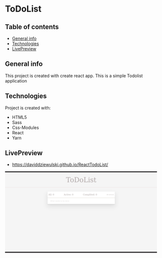 # ToDoList
## Table of contents
* [General info](#general-info)
* [Technologies](#technologies)
* [LivePreview](#livePreview)


## General info
This project is created with create react app.
This is a simple Todolist application

	
## Technologies
Project is created with:
* HTML5
* Sass
* Css-Modules
* React
* Yarn

## LivePreview
* https://daviddziewulski.github.io/ReactTodoList/

![View Page](./viewPage/viewPage.png) 
    